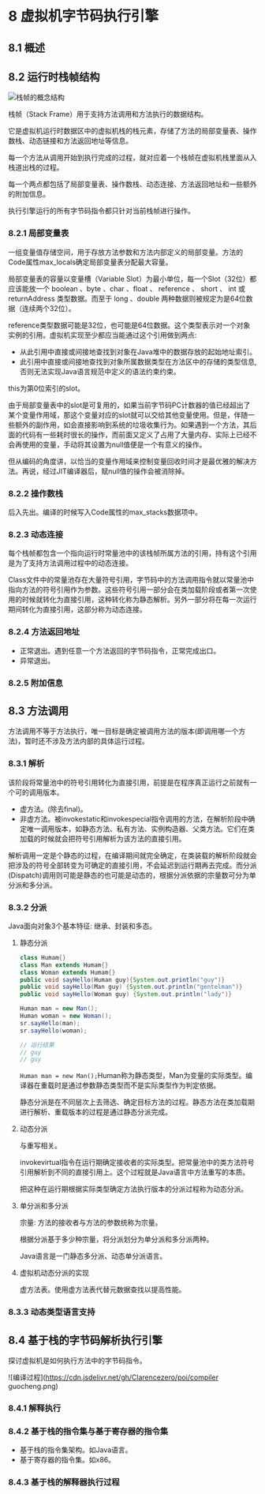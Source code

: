 # 8 虚拟机字节码执行引擎

## 8.1 概述

## 8.2 运行时栈帧结构

![栈帧的概念结构](https://cdn.jsdelivr.net/gh/Clarencezero/poi/frame.png)

栈帧（Stack Frame）用于支持方法调用和方法执行的数据结构。

它是虚拟机运行时数据区中的虚拟机栈的栈元素，存储了方法的局部变量表、操作数栈、动态链接和方法返回地址等信息。

每一个方法从调用开始到执行完成的过程，就对应着一个栈帧在虚拟机栈里面从入栈道出栈的过程。

每一个两点都包括了局部变量表、操作数栈、动态连接、方法返回地址和一些额外的附加信息。

执行引擎运行的所有字节码指令都只针对当前栈帧进行操作。

### 8.2.1 局部变量表

一组变量值存储空间，用于存放方法参数和方法内部定义的局部变量。方法的Code属性max_locals确定局部变量表分配最大容量。

局部变量表的容量以变量槽（Variable Slot）为最小单位，每一个Slot（32位）都应该能放一个 boolean 、byte 、char 、float 、 reference 、 short 、 int 或 returnAddress 类型数据。而至于 long 、double 两种数据则被规定为是64位数据（连续两个32位）。

reference类型数据可能是32位，也可能是64位数据。这个类型表示对一个对象实例的引用。虚拟机实现至少都应当能通过这个引用做到两点:

- 从此引用中直接或间接地查找到对象在Java堆中的数据存放的起始地址索引。
- 此引用中直接或间接地查找到对象所属数据类型在方法区中的存储的类型信息,否则无法实现Java语言规范中定义的语法约束约束。

this为第0位索引的slot。

由于局部变量表中的slot是可复用的，如果当前字节码PC计数器的值已经超出了某个变量作用域，那这个变量对应的slot就可以交给其他变量使用。但是，伴随一些额外的副作用，如会直接影响到系统的垃圾收集行为。如果遇到一个方法，其后面的代码有一些耗时很长的操作，而前面又定义了占用了大量内存、实际上已经不会再使用的变量，手动将其设置为null值便是一个有意义的操作。

但从编码的角度讲，以恰当的变量作用域来控制变量回收时间才是最优雅的解决方法。再说，经过JIT编译器后，赋null值的操作会被消除掉。

### 8.2.2 操作数栈

后入先出。编译的时候写入Code属性的max_stacks数据项中。

### 8.2.3 动态连接

每个栈帧都包含一个指向运行时常量池中的该栈帧所属方法的引用，持有这个引用是为了支持方法调用过程中的动态连接。

Class文件中的常量池存在大量符号引用，字节码中的方法调用指令就以常量池中指向方法的符号引用作为参数。这些符号引用一部分会在类加载阶段或者第一次使用的时候就转化为直接引用，这种转化称为静态解析。另外一部分将在每一次运行期间转化为直接引用，这部分称为动态连接。

### 8.2.4 方法返回地址

- 正常退出。遇到任意一个方法返回的字节码指令，正常完成出口。
- 异常退出。

### 8.2.5 附加信息

## 8.3 方法调用

方法调用不等于方法执行，唯一目标是确定被调用方法的版本(即调用哪一个方法)，暂时还不涉及方法内部的具体运行过程。

### 8.3.1 解析

该阶段将常量池中的符号引用转化为直接引用，前提是在程序真正运行之前就有一个可的调用版本。

- 虚方法。(除去final)。
- 非虚方法。被invokestatic和invokespecial指令调用的方法，在解析阶段中确定唯一调用版本，如静态方法、私有方法、实例构造器、父类方法。它们在类加载的时候就会把符号引用解析为该方法的直接引用。

解析调用一定是个静态的过程，在编译期间就完全确定，在类装载的解析阶段就会把涉及的符号全部转变为可确定的直接引用，不会延迟到运行期再去完成。而分派(Dispatch)调用则可能是静态的也可能是动态的，根据分派依据的宗量数可分为单分派和多分派。

### 8.3.2 分派

Java面向对象3个基本特征: 继承、封装和多态。

1. 静态分派

   ```java
   class Humam{}
   class Man extends Humam{}
   class Woman extends Humam{}
   public void sayHello(Human guy){System.out.println("guy")}
   public void sayHello(Man guy) {System.out.println("gentelman")}
   public void sayHello(Woman guy) {System.out.println("lady")}
   
   Human man = new Man();
   Human woman = new Woman();
   sr.sayHello(man);
   sr.sayHello(woman);
   
   // 运行结果
   // guy
   // guy    
   ```

   `Human man = new Man();`Human称为静态类型，Man为变量的实际类型。编译器在重载时是通过参数静态类型而不是实际类型作为判定依据。       

   静态分派是在不同层次上去筛选、确定目标方法的过程。静态方法在类加载期进行解析、重载版本的过程是通过静态分派完成。

2. 动态分派

   与重写相关。

   invokevirtual指令在运行期确定接收者的实际类型。把常量池中的类方法符号引用解析到不同的直接引用上。这个过程就是Java语言中方法重写的本质。

   把这种在运行期根据实际类型确定方法执行版本的分派过程称为动态分派。 

3. 单分派和多分派

   宗量: 方法的接收者与方法的参数统称为宗量。

   根据分派基于多少种宗量，将分派划分为单分派和多分派两种。

   Java语言是一门静态多分派、动态单分派语言。

4. 虚拟机动态分派的实现

   虚方法表。使用虚方法表代替元数据查找以提高性能。  

### 8.3.3 动态类型语言支持

## 8.4 基于栈的字节码解析执行引擎

探讨虚拟机是如何执行方法中的字节码指令。

![编译过程](https://cdn.jsdelivr.net/gh/Clarencezero/poi/compiler guocheng.png)

### 8.4.1 解释执行   

### 8.4.2 基于栈的指令集与基于寄存器的指令集

- 基于栈的指令集架构。如Java语言。
- 基于寄存器的指令集。如x86。

### 8.4.3 基于栈的解释器执行过程





























